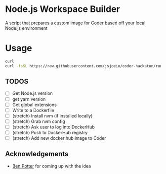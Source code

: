 # Node.js Workspace Builder

A script that prepares a custom image for Coder based off your local Node.js environment

# Usage

```sh
curl
curl -fsSL https://raw.githubusercontent.com/jsjoeio/coder-hackaton/run.sh | sh
```

## TODOS

- [ ] Get Node.js version
- [ ] get yarn version
- [ ] Get global extensions
- [ ] Write to a Dockerfile
- [ ] (stretch) Install nvm (if installed locally)
- [ ] (stretch) Grab nvm config
- [ ] (stretch) Ask user to log into DockerHub
- [ ] (stretch) Push to DockerHub registry
- [ ] (stretch) Add new docker hub image to Coder

## Acknowledgements

- [Ben Potter]() for coming up with the idea
